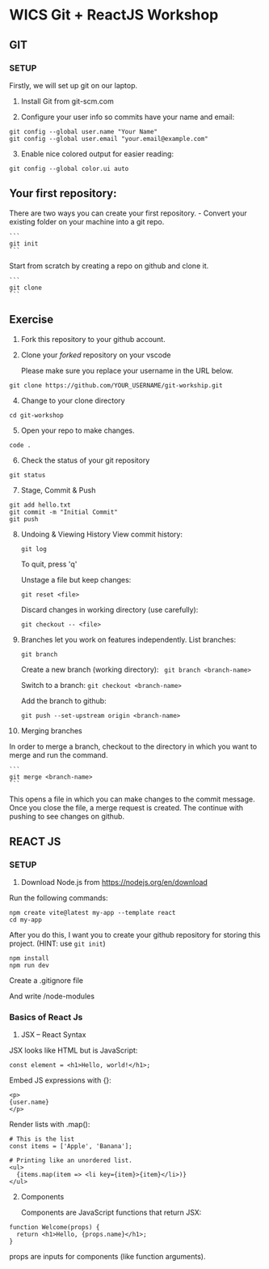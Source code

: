 # WICS Git + ReactJS Workshop

## GIT

### SETUP

Firstly, we will set up git on our laptop.

1. Install Git from git-scm.com

2. Configure your user info so commits have your name and email:

```
git config --global user.name "Your Name"
git config --global user.email "your.email@example.com"
```

3. Enable nice colored output for easier reading:

```
git config --global color.ui auto
```


## Your first repository:

There are two ways you can create your first repository.
    - Convert your existing folder on your machine into a git repo.

    ```
    git init
    ```

Start from scratch by creating a repo on github and clone it.

    ``` 
    git clone
    ```

## Exercise

1. Fork this repository to your github account.

2. Clone your _forked_ repository on your vscode

    Please make sure you replace your username in the URL below.

```
git clone https://github.com/YOUR_USERNAME/git-workship.git
```

4. Change to your clone directory

```
cd git-workshop
```

5. Open your repo to make changes.

```
code .
```

6. Check the status of your git repository

```
git status
```

7. Stage, Commit & Push

```
git add hello.txt
git commit -m "Initial Commit"
git push
```

8. Undoing & Viewing History
    View commit history:

    ```
    git log
    ```
    To quit, press 'q'

    Unstage a file but keep changes:

    ```
    git reset <file>
    ```

    Discard changes in working directory (use carefully):

    ```
    git checkout -- <file>
    ```

9. Branches let you work on features independently.
    List branches:
    ```
    git branch
    ```
    
    Create a new branch (working directory):
   ``` git branch <branch-name>```

    Switch to a branch:
    ```git checkout <branch-name>```

    Add the branch to github:
    ```
    git push --set-upstream origin <branch-name>
    ```

9. Merging branches

In order to merge a branch, checkout to the directory in which you want to merge <branch-name> and run the command.

    ```
    git merge <branch-name>
    ```

This opens a file in which you can make changes to the commit message. Once you close the file, a merge request is created. The continue with pushing to see changes on github.

## REACT JS

### SETUP

1. Download Node.js from https://nodejs.org/en/download

Run the following commands:

```
npm create vite@latest my-app --template react
cd my-app
```

After you do this, I want you to create your github repository for storing this project. (HINT: use ```git init```)

```
npm install
npm run dev
```

Create a .gitignore file

And write /node-modules

### Basics of React Js

1. JSX – React Syntax

JSX looks like HTML but is JavaScript:

```
const element = <h1>Hello, world!</h1>;
```

Embed JS expressions with {}:

```
<p>
{user.name}
</p>
```

Render lists with .map():
```
# This is the list
const items = ['Apple', 'Banana'];

# Printing like an unordered list.
<ul>
  {items.map(item => <li key={item}>{item}</li>)}
</ul>
```

2. Components

   Components are JavaScript functions that return JSX:
   
```
function Welcome(props) {
  return <h1>Hello, {props.name}</h1>;
}
```

props are inputs for components (like function arguments).


